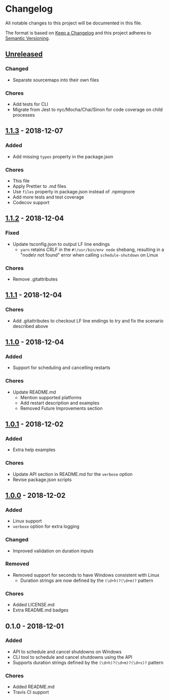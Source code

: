 # Changelog

All notable changes to this project will be documented in this file.

The format is based on [Keep a Changelog](http://keepachangelog.com/) and this project adheres to [Semantic Versioning](http://semver.org/).

## [Unreleased]

### Changed

-   Separate sourcemaps into their own files

### Chores

-   Add tests for CLI
-   Migrate from Jest to nyc/Mocha/Chai/Sinon for code coverage on child processes

## [1.1.3] - 2018-12-07

### Added

-   Add missing `types` property in the package.json

### Chores

-   This file
-   Apply Prettier to .md files
-   Use `files` property in package.json instead of .npmignore
-   Add more tests and test coverage
-   Codecov support

## [1.1.2] - 2018-12-04

### Fixed

-   Update tsconfig.json to output LF line endings
    -   `yarn` retains CRLF in the `#!/usr/bin/env node` shebang, resulting in a "node\r not found" error when calling `schedule-shutdown` on Linux

### Chores

-   Remove .gitattributes

## [1.1.1] - 2018-12-04

### Chores

-   Add .gitattributes to checkout LF line endings to try and fix the scenario described above

## [1.1.0] - 2018-12-04

### Added

-   Support for scheduling and cancelling restarts

### Chores

-   Update README.md
    -   Mention supported platforms
    -   Add restart description and examples
    -   Removed Future Improvements section

## [1.0.1] - 2018-12-02

### Added

-   Extra help examples

### Chores

-   Update API section in README.md for the `verbose` option
-   Revise package.json scripts

## [1.0.0] - 2018-12-02

### Added

-   Linux support
-   `verbose` option for extra logging

### Changed

-   Improved validation on duration inputs

### Removed

-   Removed support for seconds to have Windows consistent with Linux
    -   Duration strings are now defined by the `(\d+h)?(\d+m)?` pattern

### Chores

-   Added LICENSE.md
-   Extra README.md badges

## 0.1.0 - 2018-12-01

### Added

-   API to schedule and cancel shutdowns on Windows
-   CLI tool to schedule and cancel shutdowns using the API
-   Supports duration strings defined by the `(\d+h)?(\d+m)?(\d+s)?` pattern

### Chores

-   Added README.md
-   Travis CI support

[unreleased]: https://github.com/Shingyx/schedule-shutdown/compare/v1.1.3...master
[1.1.3]: https://github.com/Shingyx/schedule-shutdown/compare/v1.1.2...v1.1.3
[1.1.2]: https://github.com/Shingyx/schedule-shutdown/compare/v1.1.1...v1.1.2
[1.1.1]: https://github.com/Shingyx/schedule-shutdown/compare/v1.1.0...v1.1.1
[1.1.0]: https://github.com/Shingyx/schedule-shutdown/compare/v1.0.1...v1.1.0
[1.0.1]: https://github.com/Shingyx/schedule-shutdown/compare/v1.0.0...v1.0.1
[1.0.0]: https://github.com/Shingyx/schedule-shutdown/compare/v0.1.0...v1.0.0
